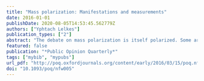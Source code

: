 ```yaml
---
title: "Mass polarization: Manifestations and measurements"
date: 2016-01-01
publishDate: 2020-08-05T14:53:45.562779Z
authors: ["Yphtach Lelkes"]
publication_types: ["2"]
abstract: "The debate on mass polarization is itself polarized. Some argue that the United States is in the midst of a culture war; others argue that the claims are exaggerated. As polarization is a multifaceted concept, both sides can be correct. I review four distinct manifestations of polarization that have appeared in the public opinion literature—ideological consistency, ideological divergence, perceived polarization, and affective polarization—and discuss ways in which each has been measured. Then, using longitudinal data from the American National Election Studies (ANES), I update past analyses in order to more clearly show the ways in which Americans have or have not polarized: Americans at the mass level have not diverged, nor have they become more consistent ideologically, but partisans have; perceptions of polarization have increased, but this change is driven by partisans, who increasingly dislike one another."
featured: false
publication: "*Public Opinion Quarterly*"
tags: ["mybib", "mypubs"]
url_pdf: "http://poq.oxfordjournals.org/content/early/2016/03/15/poq.nfw005.abstract"
doi: "10.1093/poq/nfw005"
---
```


